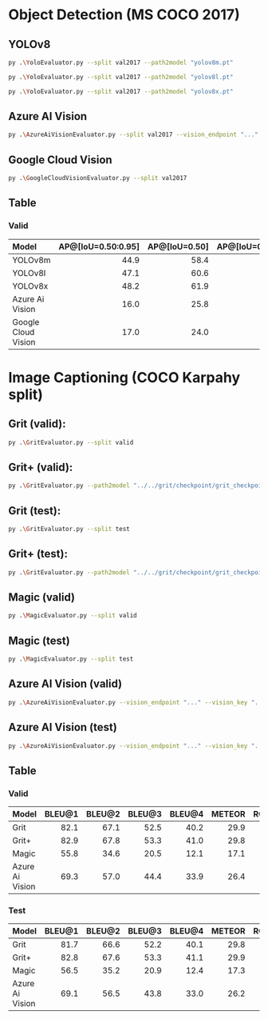 # Object Detection (MS COCO 2017)

## YOLOv8

```sh
py .\YoloEvaluator.py --split val2017 --path2model "yolov8m.pt"
```

```sh
py .\YoloEvaluator.py --split val2017 --path2model "yolov8l.pt"
```

```sh
py .\YoloEvaluator.py --split val2017 --path2model "yolov8x.pt"
```

## Azure AI Vision

```sh
py .\AzureAiVisionEvaluator.py --split val2017 --vision_endpoint "..." --vision_key "..."
```

## Google Cloud Vision

```sh
py .\GoogleCloudVisionEvaluator.py --split val2017
```

## Table

### Valid

| Model               | AP@[IoU=0.50:0.95] | AP@[IoU=0.50] | AP@[IoU=0.75] |
|:--------------------|-------------------:|--------------:|--------------:|
| YOLOv8m             |               44.9 |          58.4 |          49.1 |
| YOLOv8l             |               47.1 |          60.6 |          51.4 |
| YOLOv8x             |               48.2 |          61.9 |          52.7 |
| Azure Ai Vision     |               16.0 |          25.8 |          17.0 |
| Google Cloud Vision |               17.0 |          24.0 |          18.9 |

# Image Captioning (COCO Karpahy split)

## Grit (valid):

```sh
py .\GritEvaluator.py --split valid
```

[//]: # (```py)

[//]: # ({'BLEU': [0.8207786842920414, 0.6709795848687291, 0.5252838463437185, 0.4024178194516863], 'METEOR': 0.2983502667973255, 'ROUGE': 0.5944741975399597, 'CIDEr': 1.3574313593264613})

[//]: # (```)

## Grit+ (valid):

```sh
py .\GritEvaluator.py --path2model "../../grit/checkpoint/grit_checkpoint_4ds.pth" --split valid
```

[//]: # (```py)

[//]: # ({'BLEU': [0.8292800536709961, 0.6776099348967689, 0.5326284154980532, 0.40995273497512985], 'METEOR': 0.2976108902062192, 'ROUGE': 0.5957500432884378, 'CIDEr': 1.3794508769003124})

[//]: # (```)

## Grit (test):

```sh
py .\GritEvaluator.py --split test
```

[//]: # (```py)

[//]: # ({'BLEU': [0.8169450876612468, 0.6659656976578642, 0.5221573710371649, 0.40095980016684163], 'METEOR': 0.2982741827366902, 'ROUGE': 0.5915861414935372, 'CIDEr': 1.367754717294518})

[//]: # (```)

## Grit+ (test):

```sh
py .\GritEvaluator.py --path2model "../../grit/checkpoint/grit_checkpoint_4ds.pth" --split test
```

[//]: # (```py)

[//]: # ({'BLEU': [0.8283305015417358, 0.6761726094890992, 0.5331336454457238, 0.41117609451544174], 'METEOR': 0.29898785078984785, 'ROUGE': 0.5965110456829231, 'CIDEr': 1.3950086880355723})

[//]: # (```)

## Magic (valid)

```sh
py .\MagicEvaluator.py --split valid
```

[//]: # (```py)

[//]: # ({'BLEU': [0.5577394941213332, 0.34628724583842835, 0.20507096726390306, 0.12147960168088585], 'METEOR': 0.170627120014616, 'ROUGE': 0.39468176155215434, 'CIDEr': 0.46821273101117733})

[//]: # (```)

## Magic (test)

```sh
py .\MagicEvaluator.py --split test
```

[//]: # (```py)

[//]: # ({'BLEU': [0.5647497270426728, 0.35277803381007805, 0.2093075353646834, 0.12448374645951399], 'METEOR': 0.17309087763290584, 'ROUGE': 0.3957271072395506, 'CIDEr': 0.48350808407410195})

[//]: # (```)

## Azure AI Vision (valid)

```sh
py .\AzureAiVisionEvaluator.py --vision_endpoint "..." --vision_key "..." --split valid
```

[//]: # (```py)

[//]: # ({'BLEU': [0.6931128786372772, 0.5700384964261264, 0.4445366883545693, 0.339177781132265], 'METEOR': 0.26383743695540124, 'ROUGE': 0.5732704646566703, 'CIDEr': 1.1355119410689063})

[//]: # (```)

## Azure AI Vision (test)

```sh
py .\AzureAiVisionEvaluator.py --vision_endpoint "..." --vision_key "..." --split test
```

[//]: # (```py)

[//]: # ({'BLEU': [0.6906055678257669, 0.5646801185545512, 0.43767921230405077, 0.32962501203544553], 'METEOR': 0.26174652217210986, 'ROUGE': 0.5705673328266736, 'CIDEr': 1.133344394462253})

[//]: # (```)

## Table

### Valid
| Model           | BLEU@1 | BLEU@2 | BLEU@3 | BLEU@4 | METEOR | ROUGE | CIDEr |
|:----------------|-------:|-------:|-------:|-------:|-------:|------:|------:|
| Grit            |   82.1 |   67.1 |   52.5 |   40.2 |   29.9 |  59.4 | 135.7 |
| Grit+           |   82.9 |   67.8 |   53.3 |   41.0 |   29.8 |  59.6 | 137.9 |
| Magic           |   55.8 |   34.6 |   20.5 |   12.1 |   17.1 |  39.5 |  46.8 |
| Azure Ai Vision |   69.3 |   57.0 |   44.4 |   33.9 |   26.4 |  57.3 | 113.6 |

### Test
| Model           | BLEU@1 | BLEU@2 | BLEU@3 | BLEU@4 | METEOR | ROUGE | CIDEr |
|:----------------|-------:|-------:|-------:|-------:|-------:|------:|------:|
| Grit            |   81.7 |   66.6 |   52.2 |   40.1 |   29.8 |  59.2 | 136.8 |
| Grit+           |   82.8 |   67.6 |   53.3 |   41.1 |   29.9 |  59.7 | 139.5 |
| Magic           |   56.5 |   35.2 |   20.9 |   12.4 |   17.3 |  39.6 |  48.4 |
| Azure Ai Vision |   69.1 |   56.5 |   43.8 |   33.0 |   26.2 |  57.1 | 113.3 |
